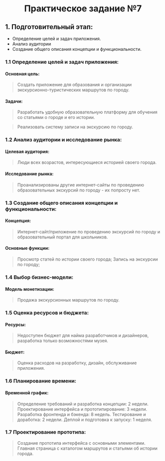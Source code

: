 # **<center>Практическое задание №7</center>**

## **1. Подготовительный этап:** 
* Определение целей и задач приложения.
* Анализ аудитории
* Создание общего описания концепции и функциональности.

### **1.1 Определение целей и задач приложения:**

#### **Основная цель:**
> Создать приложение для образования и организации экскурсионно-туристических маршрутов по городу.
#### **Задачи:**
> Разработать удобную образовательную платформу для обучения со статьями о городе и его истории.

> Реализовать систему записи на экскурсию по городу.

### **1.2 Анализ аудитории и исследование рынка:**

#### **Целевая аудитория:**
> Люди всех возрастов, интересующиеся историей своего города.

#### **Исследование рынка:**
> Проанализированы другие интернет-сайты по проведению образовательных экскурсий по городу - их попросту нет.

### **1.3 Создание общего описания концепции и функциональности:**

#### **Концепция:**
> Интернет-сайт/приложение по проведению экскурсий по городу и образовательный портал для школьников.

#### **Основные функции:**
> Просмотр статей по истории своего города;
> Запись на экскурсии по городу;

### **1.4 Выбор бизнес-модели:**

#### **Модель монетизации:**
> Продажа экскурсионных маршрутов по городу.


### **1.5 Оценка ресурсов и бюджета:**

#### **Ресурсы:**
> Недоступен бюджет для найма разработчиков и дизайнеров, разработка только возможностями музея.

#### **Бюджет:**

> Оценка расходов на разработку, дизайн, обслуживание приложения.

### **1.6 Планирование времени:**

#### **Временной график:**
> Определение требований и разработка концепции: 2 недели.
> Проектирование интерфейса и прототипирование: 3 недели.
> Разработка фронтенда и бэкенда: 8 недель.
> Тестирование и доработка: 2 недели.
> Деплой и подготовка к запуску: 1 неделя.

### **1.7 Проектирование прототипа:**

> Создание прототипа интерфейса с основными элементами.
> Главная страница с каталогом маршрутов и статьями об истории города.